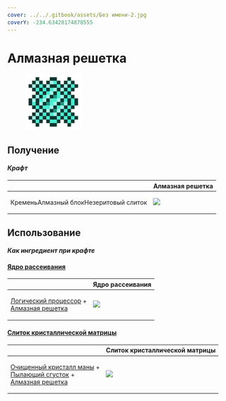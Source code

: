 ```yaml
---
cover: ../../.gitbook/assets/Без имени-2.jpg
coverY: -234.63428174878555
---
```


# Алмазная решетка

<figure><img src="../../.gitbook/assets/diamond_lattice_128.png" alt=""><figcaption></figcaption></figure>

## Получение

#### _Крафт_

|                                               |  Алмазная решетка                               |
| --------------------------------------------- | ----------------------------------------------- |
| <p>КременьАлмазный блокНезеритовый слиток</p> | ![](../../.gitbook/assets/diamond\_lattice.png) |

## Использование

#### _Как ингредиент при крафте_

#### [Ядро рассеивания](diffusion_core.md)

|                                                                                                                     |  Ядро рассеивания                              |
| ------------------------------------------------------------------------------------------------------------------- | ---------------------------------------------- |
| <p><a href="logic_processor.md">Логический процессор</a> +<br><a href="diamond_lattice.md">Алмазная решетка</a></p> | ![](../../.gitbook/assets/diffusion\_core.png) |

#### [Слиток кристаллической матрицы](crystal_matrix_ingot.md)

|                                                                                                                                                                                  |  Слиток кристаллической матрицы                       |
| -------------------------------------------------------------------------------------------------------------------------------------------------------------------------------- | ----------------------------------------------------- |
| <p><a href="refained_mana_crystal2.md">Очищенный кристалл маны</a> +<br><a href="flame_green.md">Пылающий сгусток</a> +<br><a href="diamond_lattice.md">Алмазная решетка</a></p> | ![](../../.gitbook/assets/crystal\_matrix\_ingot.png) |

